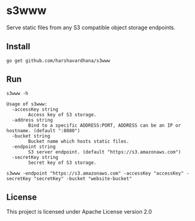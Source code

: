 # s3www
Serve static files from any S3 compatible object storage endpoints.

## Install
```
go get github.com/harshavardhana/s3www
```

## Run
```
s3www -h

Usage of s3www:
  -accessKey string
    	Access key of S3 storage.
  -address string
    	Bind to a specific ADDRESS:PORT, ADDRESS can be an IP or hostname. (default ":8080")
  -bucket string
    	Bucket name which hosts static files.
  -endpoint string
    	S3 server endpoint. (default "https://s3.amazonaws.com")
  -secretKey string
    	Secret key of S3 storage.
```

```
s3www -endpoint "https://s3.amazonaws.com" -accessKey "accessKey" -secretKey "secretKey" -bucket "website-bucket"
```

## License
This project is licensed under Apache License version 2.0